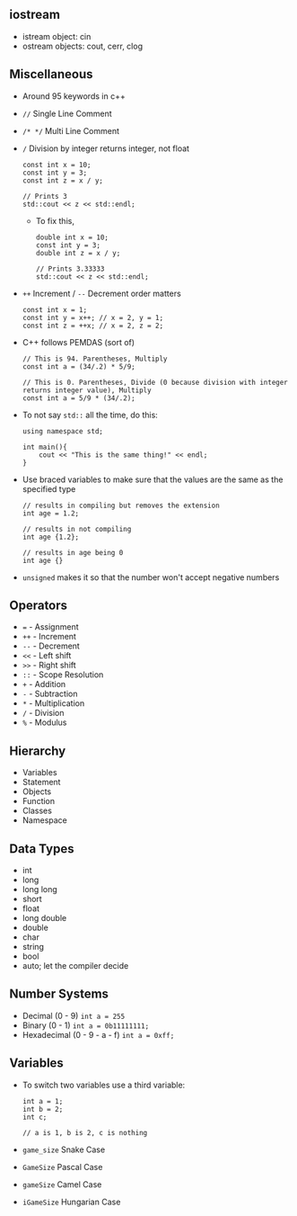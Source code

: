 ## iostream

- istream object: cin
- ostream objects: cout, cerr, clog

## Miscellaneous

- Around 95 keywords in c++
- `//` Single Line Comment
- `/* */` Multi Line Comment
- `/` Division by integer returns integer, not float

  ```
  const int x = 10;
  const int y = 3;
  const int z = x / y;

  // Prints 3
  std::cout << z << std::endl;

  ```

  - To fix this,

    ```
    double int x = 10;
    const int y = 3;
    double int z = x / y;

    // Prints 3.33333
    std::cout << z << std::endl;

    ```

- `++` Increment / `--` Decrement order matters
  ```
  const int x = 1;
  const int y = x++; // x = 2, y = 1;
  const int z = ++x; // x = 2, z = 2;
  ```
- C++ follows PEMDAS (sort of)

  ```
  // This is 94. Parentheses, Multiply
  const int a = (34/.2) * 5/9;

  // This is 0. Parentheses, Divide (0 because division with integer returns integer value), Multiply
  const int a = 5/9 * (34/.2);
  ```

- To not say `std::` all the time, do this:

  ```
  using namespace std;

  int main(){
      cout << "This is the same thing!" << endl;
  }
  ```

- Use braced variables to make sure that the values are the same as the specified type

  ```
  // results in compiling but removes the extension
  int age = 1.2;

  // results in not compiling
  int age {1.2};

  // results in age being 0
  int age {}
  ```
- `unsigned` makes it so that the number won't accept negative numbers

## Operators

- `=` - Assignment
- `++` - Increment
- `--` - Decrement
- `<<` - Left shift
- `>>` - Right shift
- `::` - Scope Resolution
- `+` - Addition
- `-` - Subtraction
- `*` - Multiplication
- `/` - Division
- `%` - Modulus

## Hierarchy

- Variables
- Statement
- Objects
- Function
- Classes
- Namespace

## Data Types

- int
- long
- long long
- short
- float
- long double
- double
- char
- string
- bool
- auto; let the compiler decide

## Number Systems

- Decimal (0 - 9)
    `int a = 255`
- Binary  (0 - 1)
    `int a = 0b11111111;`
- Hexadecimal (0 - 9 - a - f)
    `int a = 0xff;`


## Variables

- To switch two variables use a third variable:

  ```
  int a = 1;
  int b = 2;
  int c;

  // a is 1, b is 2, c is nothing

  ```

- `game_size` Snake Case
- `GameSize` Pascal Case
- `gameSize` Camel Case
- `iGameSize` Hungarian Case
